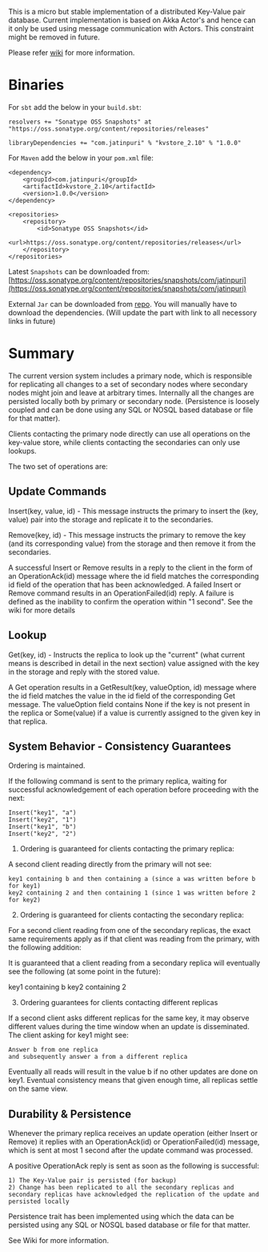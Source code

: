 This is a micro but stable implementation of a distributed Key-Value pair database. Current implementation is based on Akka Actor's and hence can it only be used using message communication with Actors. This constraint might be removed in future.

Please refer [wiki](https://github.com/purijatin/Distributed-Key-Value-DB/wiki/Overview) for more information.

Binaries
========

For `sbt` add the below in your `build.sbt`:
	
	resolvers += "Sonatype OSS Snapshots" at "https://oss.sonatype.org/content/repositories/releases"

	libraryDependencies += "com.jatinpuri" % "kvstore_2.10" % "1.0.0"

For `Maven` add the below in your `pom.xml` file:

	<dependency>
		<groupId>com.jatinpuri</groupId>
		<artifactId>kvstore_2.10</artifactId>
		<version>1.0.0</version>
	</dependency>
	
	<repositories>
		<repository>
			<id>Sonatype OSS Snapshots</id>
			<url>https://oss.sonatype.org/content/repositories/releases</url>
		</repository>
	</repositories>

Latest `Snapshots` can be downloaded from: [https://oss.sonatype.org/content/repositories/snapshots/com/jatinpuri](https://oss.sonatype.org/content/repositories/snapshots/com/jatinpuri)

External `Jar` can be downloaded from [repo](https://oss.sonatype.org/content/repositories/snapshots/com/jatinpuri/kvstore_2.10/1.0.0-SNAPSHOT/). You will manually have to download the dependencies. (Will update the part with link to all necessory links in future)



Summary
=======


The current version system includes a primary node, which is responsible for replicating all changes to a set of secondary nodes where secondary nodes might join and leave at arbitrary times. Internally all the changes are persisted locally both by primary or secondary node. (Persistence is loosely coupled and can be done using any SQL or NOSQL based database or file for that matter).

Clients contacting the primary node directly can use all operations on the key-value store, while clients contacting the secondaries can only use lookups.

The two set of operations are:

Update Commands
---------------
Insert(key, value, id) - This message instructs the primary to insert the (key, value) pair into the storage and replicate it to the secondaries.

Remove(key, id) - This message instructs the primary to remove the key (and its corresponding value) from the storage and then remove it from the secondaries.

A successful Insert or Remove results in a reply to the client in the form of an OperationAck(id) message where the id field matches the corresponding id field of the operation that has been acknowledged.
A failed Insert or Remove command results in an OperationFailed(id) reply. A failure is defined as the inability to confirm the operation within "1 second". See the wiki for more details

Lookup
-------
Get(key, id) - Instructs the replica to look up the "current" (what current means is described in detail in the next section) value assigned with the key in the storage and reply with the stored value.

A Get operation results in a GetResult(key, valueOption, id) message where the id field matches the value in the id field of the corresponding Get message. The valueOption field contains None if the key is not present in the replica or Some(value) if a value is currently assigned to the given key in that replica.

System Behavior - Consistency Guarantees
----------------------------------------
Ordering is maintained.

If the following command is sent to the primary replica, waiting for successful acknowledgement of each operation before proceeding with the next:

	Insert("key1", "a")
	Insert("key2", "1")
	Insert("key1", "b")
	Insert("key2", "2")

1) Ordering is guaranteed for clients contacting the primary replica:

A second client reading directly from the primary will not see:

	key1 containing b and then containing a (since a was written before b for key1)
	key2 containing 2 and then containing 1 (since 1 was written before 2 for key2)

2) Ordering is guaranteed for clients contacting the secondary replica:

For a second client reading from one of the secondary replicas, the exact same requirements apply as if that client was reading from the primary, with the following addition:

It is guaranteed that a client reading from a secondary replica will eventually see the following (at some point in the future):

key1 containing b
key2 containing 2

3) Ordering guarantees for clients contacting different replicas

If a second client asks different replicas for the same key, it may observe different values during the time window when an update is disseminated. The client asking for key1 might see:

	Answer b from one replica
	and subsequently answer a from a different replica

Eventually all reads will result in the value b if no other updates are done on key1. Eventual consistency means that given enough time, all replicas settle on the same view. 


Durability & Persistence
------------------------

Whenever the primary replica receives an update operation (either Insert or Remove) it replies with an OperationAck(id) or OperationFailed(id) message, which is sent at most 1 second after the update command was processed. 

A positive OperationAck reply is sent as soon as the following is successful:

	1) The Key-Value pair is persisted (for backup)
	2) Change has been replicated to all the secondary replicas and secondary replicas have acknowledged the replication of the update and persisted locally

Persistence trait has been implemented using which the data can be persisted using any SQL or NOSQL based database or file for that matter.

See Wiki for more information.
